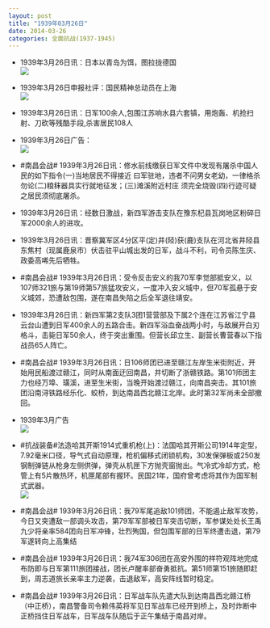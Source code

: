 ```yaml
---
layout: post
title: "1939年03月26日"
date: 2014-03-26
categories: 全面抗战(1937-1945)
---
```


<meta name="referrer" content="no-referrer" />

- 1939年3月26日讯：日本以青岛为饵，图拉拢德国 <br/><img src="https://ww2.sinaimg.cn/large/aca367d8jw1eetidm1gbtj207m0qodkk.jpg" />

- 1939年3月26日申报社评：国民精神总动员在上海 <br/><img src="https://ww4.sinaimg.cn/large/aca367d8jw1eetgnrw2dij20oi0xudyw.jpg" />

- 1939年3月26日讯：日军100余人,包围江苏响水县六套镇，用炮轰、机抢扫射、刀砍等残酷手段,杀害居民108人 

- 1939年3月26日广告： <br/><img src="https://ww3.sinaimg.cn/large/aca367d8jw1eetewx8dnqj20ch0gwmz4.jpg" />

- #南昌会战# 1939年3月26日讯：修水前线缴获日军文件中发现有屠杀中国人民的如下指令(一)当地居民不得接近 曰军驻地，违者不问男女老幼，一律格杀勿论(二)粮秣器具实行就地征发；(三)滩溪附近村庄 须完全烧毁(四)行迹可疑之居民须彻底屠杀。 

- 1939年3月26日讯：经数日激战，新四军游击支队在豫东杞县瓦岗地区粉碎日军2000余人的进攻。 

- 1939年3月26日讯：晋察冀军区4分区平(定)井(陉)获(鹿)支队在河北省井陉县东焦村（现属鹿泉市）伏击驻平山城出发的日军，战斗不利，司令员陈生庆、政委高唏先后牺牲。 

- #南昌会战# 1939年3月26日讯：受令反击安义的我70军李觉部抵安义，以107师321旅与第19师第57旅猛攻安义，一度冲入安义城中，但70军孤悬于安义城郊，恐遭敌包围，遂在南昌失陷之后全军退往靖安。 

- 1939年3月26日讯：新四军第2支队3团1营营部及下属2个连在江苏省江宁县云台山遭到日军400余人的五路合击。新四军浴血奋战两小时，与敌展开白刃格斗，击毙日军50余人，终于突出重围。但营长邱立生、副营长曹营春以下指战员65人阵亡。 

- #南昌会战# 1939年3月26日讯：日106师团已进至赣江左岸生米街附近，开始用民船渡过赣江，同时从南面迂回南昌，并切断了浙赣铁路。第101师团主力也经万埠、璜溪，进至生米街，当晚开始渡过赣江，向南昌突击。其101旅团沿南浔铁路经乐化、蛟桥，到达南昌西北赣江北岸。此时第32军尚未全部撤回。 

- 1939年3月广告 <br/><img src="https://ww3.sinaimg.cn/large/aca367d8jw1eeszbb845zj20f10kgtc6.jpg" />

- #抗战装备#法造哈其开斯1914式重机枪(上)：法国哈其开斯公司1914年定型，7.92毫米口径，导气式自动原理，枪机偏移式闭锁机构，30发保弹板或250发钢制弹链从枪身左侧供弹，弹壳从机匣下方抛壳窗抛出。气冷式冷却方式，枪管上有5片散热环，机匣尾部有握环。民国21年，国府曾考虑将其作为国军制式武器。 <br/><img src="https://ww3.sinaimg.cn/large/aca367d8jw1eesxb4dulnj20dc0ls0w7.jpg" />

- #南昌会战# 1939年3月26日讯：我79军尾追敌101师团，不能遏止敌军攻势，今日又突遭敌一部调头攻击，第79军军部被日军突击切断，军参谋处处长王禹九少将亲率584团向日军冲锋，壮烈殉国，但包围军部的日军终遭击退，第79军遂转向上高集结 

- #南昌会战# 1939年3月26日讯：我74军306团在高安外围的祥符观阵地完成布防即与日军第111旅团接战，团长卢醒率部奋勇抵抗。第51师第151旅随即赶到，周志道旅长亲率主力逆袭，击退敌军，高安阵线暂时稳定。 

- #南昌会战# 1939年3月26日讯：日军战车队先遣大队到达南昌西北赣江桥（中正桥），南昌警备司令赖伟英将军见日军战车已经开到桥上，及时炸断中正桥挡住日军战车，日军战车队随后于正午集结于南昌对岸。 

